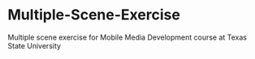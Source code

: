 # Multiple-Scene-Exercise
Multiple scene exercise for Mobile Media Development course at Texas State University
